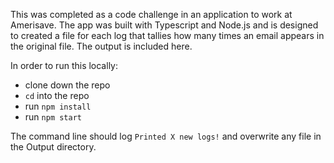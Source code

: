 This was completed as a code challenge in an application to work at Amerisave. The app was built with Typescript and Node.js and is designed to created a file for each log that tallies how many times an email appears in the original file. The output is included here.

In order to run this locally: 
* clone down the repo
* `cd` into the repo
* run `npm install`
* run `npm start`

The command line should log `Printed X new logs!` and overwrite any file in the Output directory. 